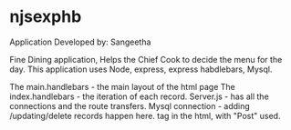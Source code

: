 # njsexphb
Application Developed by: Sangeetha

Fine Dining application, Helps the Chief Cook to decide the menu for the day.
This application uses Node, express, express habdlebars, Mysql.

The main.handlebars - the main layout of the html page
The index.handlebars - the iteration of each record.
Server.js - has all the connections and the route transfers. Mysql connection - adding /updating/delete records happen here.
<forms> tag in the html, with "Post" used.
